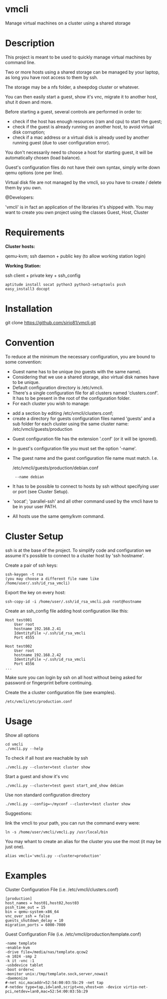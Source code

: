vmcli
=====

Manage virtual machines on a cluster using a shared storage



Description
===========

This project is meant to be used to quickly manage virtual machines by command line.

Two or more hosts using a shared storage can be managed by your laptop, as long you have root access to them by ssh.

The storage may be a nfs folder, a sheepdog cluster or whatever.

You can then easily start a guest, show it's vnc, migrate it to another host, shut it down and more.

Before starting a guest, several controls are performed in order to:

  - check if the host has enough resources (ram and cpu) to start the guest;
  - check if the guest is already running on another host, to avoid virtual disk corruption;
  - check if a mac address or a virtual disk is already used by another running guest (due to user configuration error).
  
You don't necessarily need to choose a host for starting guest, it will be automatically chosen (load balance).

Guest's configuration files do not have their own syntax, simply write down qemu options (one per line).

Virtual disk file are not managed by the vmcli, so you have to create / delete them by you own.

@Developers:

'vmcli' is in fact an application of the libraries it's shipped with.
You may want to create you own project using the classes Guest, Host, Cluster



Requirements
============

**Cluster hosts:**

qemu-kvm; ssh daemon + public key (to allow working station login)

**Working Station:**

ssh client + private key + ssh_config

    aptitude install socat python3 python3-setuptools pssh
    easy_install3 docopt



Installation
============

git clone https://github.com/sirio81/vmcli.git



Convention
==========
To reduce at the minimum the necessary configuration, you are bound to some convention:

 - Guest name has to be unique (no guests with the same name).
 - Considering that we use a shared storage, also virtual disk names have to be unique.
 - Default configuration directory is /etc/vmcli.
 - There's a single configuration file for all clusters named 'clusters.conf'. It has to be present in the root of the configuration folder.
 - For each cluster you wish to manage:
  * add a section by editing /etc/vmcli/clusters.conf;
  * create a directory for guests configuration files named 'guests' and a sub folder for each cluster using the same cluster name:
    /etc/vmcli/guests/production
 - Guest configuration file has the extension '.conf' (or it will be ignored).
 - In guest's configuration file you must set the option '-name'.
 - The guest name and the guest configuration file name must match. I.e.
 
    /etc/vmcli/guests/production/debian.conf
    
        --name debian
 
 - It has to be possible to connect to hosts by ssh without specifying user or port (see Cluster Setup).
 - 'socat'; 'parallel-ssh' and all other command used by the vmcli have to be in your user PATH.
 - All hosts use the same qemy/kvm command.



Cluster Setup
==============

ssh is at the base of the project.
To simplify code and configuration we assume it's possible to connect to a cluster host by 'ssh hostname'.

Create a pair of ssh keys:

    ssh-keygen -t rsa 
    (you may choose a different file name like /home/user/.ssh/id_rsa_vmcli)

Export the key on every host: 

    ssh-copy-id -i /home/user/.ssh/id_rsa_vmcli.pub root@hostname

Create an ssh_config file adding host configuration like this:

    Host test001
        User root
        hostname 192.168.2.41
        IdentityFile ~/.ssh/id_rsa_vmcli
        Port 4555

    Host test002
        User root
        hostname 192.168.2.42
        IdentityFile ~/.ssh/id_rsa_vmcli
        Port 4556
    ...
    
Make sure you can login by ssh on all host without being asked for password or fingerprint before continuing.

Create the a cluster configuration file (see examples).

    /etc/vmcli/etc/production.conf



Usage
=====

Show all options

    cd vmcli
    ./vmcli.py --help

To check if all host are reachable by ssh

    ./vmcli.py --cluster=test cluster show

Start a guest and show it's vnc

    ./vmcli.py --cluster=test guest start_and_show debian

Use non standard configuration directory

    ./vmcli.py --config=~/myconf --cluster=test cluster show
  
Suggestions:

link the vmcli to your path, you can run the command every were:

    ln -s /home/user/vmcli/vmcli.py /usr/local/bin
    
You may whant to create an alias for the cluster you use the most (it may be just one).

    alias vmcli='vmcli.py --cluster=production'



Examples
========

Cluster Configuration File (i.e. /etc/vmcli/clusters.conf)

    [production]
    host_names = host01,host02,host03
    pssh_time_out = 15
    bin = qemu-system-x86_64
    vnc_over_ssh = false
    guests_shutdown_delay = 10
    migration_ports = 6000-7000


Guest Configuration File (i.e. /etc/vmcli/production/template.conf)

    -name template
    -enable-kvm
    -drive file=/media/nas/template.qcow2
    -m 1024 -smp 2
    -k it -vnc :1
    -usbdevice tablet
    -boot order=c
    -monitor unix:/tmp/template.sock,server,nowait
    -daemonize
    #-net nic,macaddr=52:54:00:03:5b:29 -net tap
    #-netdev type=tap,id=lan0,script=no,vhost=on -device virtio-net-pci,netdev=lan0,mac=52:54:00:03:5b:29
    